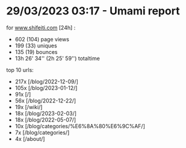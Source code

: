 # 29/03/2023 03:17 - Umami report
for www.shifeiti.com [24h] :

 - 602 (104) page views
 - 199 (33) uniques
 - 135 (19) bounces
 - 13h 26' 34'' (2h 25' 59'') totaltime


top 10 urls:
 - 217x [/blog/2022-12-09/]
 - 105x [/blog/2023-01-12/]
 - 91x [/]
 - 56x [/blog/2022-12-22/]
 - 19x [/wiki/]
 - 18x [/blog/2023-02-03/]
 - 18x [/blog/2022-05-07/]
 - 10x [/blog/categories/%E6%8A%80%E6%9C%AF/]
 - 7x [/blog/categories/]
 - 4x [/about/]



